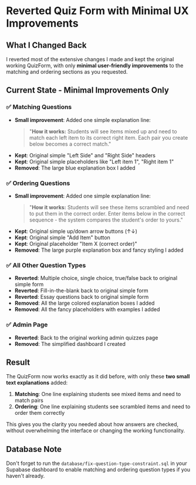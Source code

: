 # Reverted Quiz Form with Minimal UX Improvements

## What I Changed Back

I reverted most of the extensive changes I made and kept the original working QuizForm, with only **minimal user-friendly improvements** to the matching and ordering sections as you requested.

## Current State - Minimal Improvements Only

### ✅ Matching Questions
- **Small improvement**: Added one simple explanation line: 
  > "**How it works:** Students will see items mixed up and need to match each left item to its correct right item. Each pair you create below becomes a correct match."
- **Kept**: Original simple "Left Side" and "Right Side" headers
- **Kept**: Original simple placeholders like "Left item 1", "Right item 1"
- **Removed**: The large blue explanation box I added

### ✅ Ordering Questions  
- **Small improvement**: Added one simple explanation line:
  > "**How it works:** Students will see these items scrambled and need to put them in the correct order. Enter items below in the correct sequence - the system compares the student's order to yours."
- **Kept**: Original simple up/down arrow buttons (↑↓)
- **Kept**: Original simple "Add Item" button
- **Kept**: Original placeholder "Item X (correct order)"
- **Removed**: The large purple explanation box and fancy styling I added

### ✅ All Other Question Types
- **Reverted**: Multiple choice, single choice, true/false back to original simple form
- **Reverted**: Fill-in-the-blank back to original simple form  
- **Reverted**: Essay questions back to original simple form
- **Removed**: All the large colored explanation boxes I added
- **Removed**: All the fancy placeholders with examples I added

### ✅ Admin Page
- **Reverted**: Back to the original working admin quizzes page
- **Removed**: The simplified dashboard I created

## Result

The QuizForm now works exactly as it did before, with only these **two small text explanations** added:

1. **Matching**: One line explaining students see mixed items and need to match pairs
2. **Ordering**: One line explaining students see scrambled items and need to order them correctly

This gives you the clarity you needed about how answers are checked, without overwhelming the interface or changing the working functionality.

## Database Note

Don't forget to run the `database/fix-question-type-constraint.sql` in your Supabase dashboard to enable matching and ordering question types if you haven't already.
